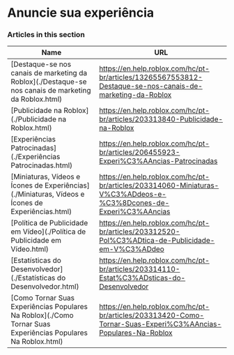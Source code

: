 # Anuncie sua experiência  
### Articles in this section
Name|URL
-|-
[Destaque-se nos canais de marketing da Roblox](./Destaque-se nos canais de marketing da Roblox.html) |https://en.help.roblox.com/hc/pt-br/articles/13265567553812-Destaque-se-nos-canais-de-marketing-da-Roblox
[Publicidade na Roblox](./Publicidade na Roblox.html) |https://en.help.roblox.com/hc/pt-br/articles/203313840-Publicidade-na-Roblox
[Experiências Patrocinadas](./Experiências Patrocinadas.html) |https://en.help.roblox.com/hc/pt-br/articles/206455923-Experi%C3%AAncias-Patrocinadas
[Miniaturas, Vídeos e Ícones de Experiências](./Miniaturas, Vídeos e Ícones de Experiências.html) |https://en.help.roblox.com/hc/pt-br/articles/203314060-Miniaturas-V%C3%ADdeos-e-%C3%8Dcones-de-Experi%C3%AAncias
[Política de Publicidade em Vídeo](./Política de Publicidade em Vídeo.html) |https://en.help.roblox.com/hc/pt-br/articles/203312520-Pol%C3%ADtica-de-Publicidade-em-V%C3%ADdeo
[Estatísticas do Desenvolvedor](./Estatísticas do Desenvolvedor.html) |https://en.help.roblox.com/hc/pt-br/articles/203314110-Estat%C3%ADsticas-do-Desenvolvedor
[Como Tornar Suas Experiências Populares Na Roblox](./Como Tornar Suas Experiências Populares Na Roblox.html) |https://en.help.roblox.com/hc/pt-br/articles/203313420-Como-Tornar-Suas-Experi%C3%AAncias-Populares-Na-Roblox